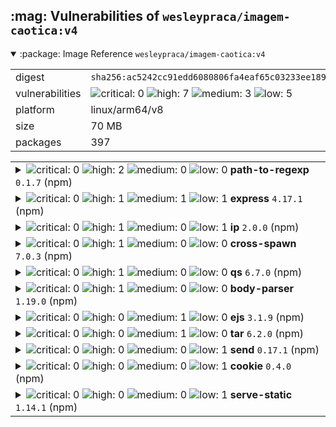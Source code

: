 <h2>:mag: Vulnerabilities of <code>wesleypraca/imagem-caotica:v4</code></h2>

<details open="true"><summary>:package: Image Reference</strong> <code>wesleypraca/imagem-caotica:v4</code></summary>
<table>
<tr><td>digest</td><td><code>sha256:ac5242cc91edd6080806fa4eaf65c03233ee18978ed221ae0579aa4438f5c075</code></td><tr><tr><td>vulnerabilities</td><td><img alt="critical: 0" src="https://img.shields.io/badge/critical-0-lightgrey"/> <img alt="high: 7" src="https://img.shields.io/badge/high-7-e25d68"/> <img alt="medium: 3" src="https://img.shields.io/badge/medium-3-fbb552"/> <img alt="low: 5" src="https://img.shields.io/badge/low-5-fce1a9"/> <!-- unspecified: 0 --></td></tr>
<tr><td>platform</td><td>linux/arm64/v8</td></tr>
<tr><td>size</td><td>70 MB</td></tr>
<tr><td>packages</td><td>397</td></tr>
</table>
</details></table>
</details>

<table>
<tr><td valign="top">
<details><summary><img alt="critical: 0" src="https://img.shields.io/badge/C-0-lightgrey"/> <img alt="high: 2" src="https://img.shields.io/badge/H-2-e25d68"/> <img alt="medium: 0" src="https://img.shields.io/badge/M-0-lightgrey"/> <img alt="low: 0" src="https://img.shields.io/badge/L-0-lightgrey"/> <!-- unspecified: 0 --><strong>path-to-regexp</strong> <code>0.1.7</code> (npm)</summary>

<small><code>pkg:npm/path-to-regexp@0.1.7</code></small><br/>
<a href="https://scout.docker.com/v/CVE-2024-52798?s=github&n=path-to-regexp&t=npm&vr=%3C0.1.12"><img alt="high 7.7: CVE--2024--52798" src="https://img.shields.io/badge/CVE--2024--52798-lightgrey?label=high%207.7&labelColor=e25d68"/></a> <i>Inefficient Regular Expression Complexity</i>

<table>
<tr><td>Affected range</td><td><code><0.1.12</code></td></tr>
<tr><td>Fixed version</td><td><code>0.1.12</code></td></tr>
<tr><td>CVSS Score</td><td><code>7.7</code></td></tr>
<tr><td>CVSS Vector</td><td><code>CVSS:4.0/AV:N/AC:L/AT:N/PR:N/UI:N/VC:N/VI:N/VA:H/SC:N/SI:N/SA:N/E:P</code></td></tr>
<tr><td>EPSS Score</td><td><code>0.091%</code></td></tr>
<tr><td>EPSS Percentile</td><td><code>23rd percentile</code></td></tr>
</table>

<details><summary>Description</summary>
<blockquote>

### Impact

The regular expression that is vulnerable to backtracking can be generated in the 0.1.x release of `path-to-regexp`, originally reported in CVE-2024-45296

### Patches

Upgrade to 0.1.12.

### Workarounds

Avoid using two parameters within a single path segment, when the separator is not `.` (e.g. no `/:a-:b`). Alternatively, you can define the regex used for both parameters and ensure they do not overlap to allow backtracking.

### References

- https://github.com/advisories/GHSA-9wv6-86v2-598j
- https://blakeembrey.com/posts/2024-09-web-redos/

</blockquote>
</details>

<a href="https://scout.docker.com/v/CVE-2024-45296?s=github&n=path-to-regexp&t=npm&vr=%3C0.1.10"><img alt="high 7.7: CVE--2024--45296" src="https://img.shields.io/badge/CVE--2024--45296-lightgrey?label=high%207.7&labelColor=e25d68"/></a> <i>Inefficient Regular Expression Complexity</i>

<table>
<tr><td>Affected range</td><td><code><0.1.10</code></td></tr>
<tr><td>Fixed version</td><td><code>0.1.10</code></td></tr>
<tr><td>CVSS Score</td><td><code>7.7</code></td></tr>
<tr><td>CVSS Vector</td><td><code>CVSS:4.0/AV:N/AC:L/AT:N/PR:N/UI:N/VC:N/VI:N/VA:H/SC:N/SI:N/SA:N/E:P</code></td></tr>
<tr><td>EPSS Score</td><td><code>0.233%</code></td></tr>
<tr><td>EPSS Percentile</td><td><code>43rd percentile</code></td></tr>
</table>

<details><summary>Description</summary>
<blockquote>

### Impact

A bad regular expression is generated any time you have two parameters within a single segment, separated by something that is not a period (`.`). For example, `/:a-:b`.

### Patches

For users of 0.1, upgrade to `0.1.10`. All other users should upgrade to `8.0.0`.

These versions add backtrack protection when a custom regex pattern is not provided:

- [0.1.10](https://github.com/pillarjs/path-to-regexp/releases/tag/v0.1.10)
- [1.9.0](https://github.com/pillarjs/path-to-regexp/releases/tag/v1.9.0)
- [3.3.0](https://github.com/pillarjs/path-to-regexp/releases/tag/v3.3.0)
- [6.3.0](https://github.com/pillarjs/path-to-regexp/releases/tag/v6.3.0)

They do not protect against vulnerable user supplied capture groups. Protecting against explicit user patterns is out of scope for old versions and not considered a vulnerability.

Version [7.1.0](https://github.com/pillarjs/path-to-regexp/releases/tag/v7.1.0) can enable `strict: true` and get an error when the regular expression might be bad.

Version [8.0.0](https://github.com/pillarjs/path-to-regexp/releases/tag/v8.0.0) removes the features that can cause a ReDoS.

### Workarounds

All versions can be patched by providing a custom regular expression for parameters after the first in a single segment. As long as the custom regular expression does not match the text before the parameter, you will be safe. For example, change `/:a-:b` to `/:a-:b([^-/]+)`.

If paths cannot be rewritten and versions cannot be upgraded, another alternative is to limit the URL length. For example, halving the attack string improves performance by 4x faster.

### Details

Using `/:a-:b` will produce the regular expression `/^\/([^\/]+?)-([^\/]+?)\/?$/`. This can be exploited by a path such as `/a${'-a'.repeat(8_000)}/a`. [OWASP](https://owasp.org/www-community/attacks/Regular_expression_Denial_of_Service_-_ReDoS) has a good example of why this occurs, but the TL;DR is the `/a` at the end ensures this route would never match but due to naive backtracking it will still attempt every combination of the `:a-:b` on the repeated 8,000 `-a`.

Because JavaScript is single threaded and regex matching runs on the main thread, poor performance will block the event loop and can lead to a DoS. In local benchmarks, exploiting the unsafe regex will result in performance that is over 1000x worse than the safe regex. In a more realistic environment using Express v4 and 10 concurrent connections, this translated to average latency of ~600ms vs 1ms.

### References

* [OWASP](https://owasp.org/www-community/attacks/Regular_expression_Denial_of_Service_-_ReDoS)
* [Detailed blog post](https://blakeembrey.com/posts/2024-09-web-redos/)

</blockquote>
</details>
</details></td></tr>

<tr><td valign="top">
<details><summary><img alt="critical: 0" src="https://img.shields.io/badge/C-0-lightgrey"/> <img alt="high: 1" src="https://img.shields.io/badge/H-1-e25d68"/> <img alt="medium: 1" src="https://img.shields.io/badge/M-1-fbb552"/> <img alt="low: 1" src="https://img.shields.io/badge/L-1-fce1a9"/> <!-- unspecified: 0 --><strong>express</strong> <code>4.17.1</code> (npm)</summary>

<small><code>pkg:npm/express@4.17.1</code></small><br/>
<a href="https://scout.docker.com/v/CVE-2022-24999?s=gitlab&n=express&t=npm&vr=%3C4.17.3"><img alt="high 7.5: CVE--2022--24999" src="https://img.shields.io/badge/CVE--2022--24999-lightgrey?label=high%207.5&labelColor=e25d68"/></a> <i>OWASP Top Ten 2017 Category A9 - Using Components with Known Vulnerabilities</i>

<table>
<tr><td>Affected range</td><td><code><4.17.3</code></td></tr>
<tr><td>Fixed version</td><td><code>4.17.3</code></td></tr>
<tr><td>CVSS Score</td><td><code>7.5</code></td></tr>
<tr><td>CVSS Vector</td><td><code>CVSS:3.1/AV:N/AC:L/PR:N/UI:N/S:U/C:N/I:N/A:H</code></td></tr>
<tr><td>EPSS Score</td><td><code>1.671%</code></td></tr>
<tr><td>EPSS Percentile</td><td><code>80th percentile</code></td></tr>
</table>

<details><summary>Description</summary>
<blockquote>

qs before 6.10.3, as used in Express before 4.17.3 and other products, allows attackers to cause a Node process hang for an Express application because an __ proto__ key can be used. In many typical Express use cases, an unauthenticated remote attacker can place the attack payload in the query string of the URL that is used to visit the application, such as a[__proto__]=b&a[__proto__]&a[length]=100000000. The fix was backported to qs 6.9.7, 6.8.3, 6.7.3, 6.6.1, 6.5.3, 6.4.1, 6.3.3, and 6.2.4 (and therefore Express 4.17.3, which has "deps: qs@6.9.7" in its release description, is not vulnerable).

</blockquote>
</details>

<a href="https://scout.docker.com/v/CVE-2024-29041?s=github&n=express&t=npm&vr=%3C4.19.2"><img alt="medium 6.1: CVE--2024--29041" src="https://img.shields.io/badge/CVE--2024--29041-lightgrey?label=medium%206.1&labelColor=fbb552"/></a> <i>Improper Validation of Syntactic Correctness of Input</i>

<table>
<tr><td>Affected range</td><td><code><4.19.2</code></td></tr>
<tr><td>Fixed version</td><td><code>4.19.2</code></td></tr>
<tr><td>CVSS Score</td><td><code>6.1</code></td></tr>
<tr><td>CVSS Vector</td><td><code>CVSS:3.1/AV:N/AC:L/PR:N/UI:R/S:C/C:L/I:L/A:N</code></td></tr>
<tr><td>EPSS Score</td><td><code>0.066%</code></td></tr>
<tr><td>EPSS Percentile</td><td><code>17th percentile</code></td></tr>
</table>

<details><summary>Description</summary>
<blockquote>

### Impact

Versions of Express.js prior to 4.19.2 and pre-release alpha and beta versions before 5.0.0-beta.3 are affected by an open redirect vulnerability using malformed URLs.

When a user of Express performs a redirect using a user-provided URL Express performs an encode [using `encodeurl`](https://github.com/pillarjs/encodeurl) on the contents before passing it to the `location` header. This can cause malformed URLs to be evaluated in unexpected ways by common redirect allow list implementations in Express applications, leading to an Open Redirect via bypass of a properly implemented allow list.

The main method impacted is `res.location()` but this is also called from within `res.redirect()`.

### Patches

https://github.com/expressjs/express/commit/0867302ddbde0e9463d0564fea5861feb708c2dd
https://github.com/expressjs/express/commit/0b746953c4bd8e377123527db11f9cd866e39f94

An initial fix went out with `express@4.19.0`, we then patched a feature regression in `4.19.1` and added improved handling for the bypass in `4.19.2`.

### Workarounds

The fix for this involves pre-parsing the url string with either `require('node:url').parse` or `new URL`. These are steps you can take on your own before passing the user input string to `res.location` or `res.redirect`.

### References

https://github.com/expressjs/express/pull/5539
https://github.com/koajs/koa/issues/1800
https://expressjs.com/en/4x/api.html#res.location

</blockquote>
</details>

<a href="https://scout.docker.com/v/CVE-2024-43796?s=github&n=express&t=npm&vr=%3C4.20.0"><img alt="low 2.3: CVE--2024--43796" src="https://img.shields.io/badge/CVE--2024--43796-lightgrey?label=low%202.3&labelColor=fce1a9"/></a> <i>Improper Neutralization of Input During Web Page Generation ('Cross-site Scripting')</i>

<table>
<tr><td>Affected range</td><td><code><4.20.0</code></td></tr>
<tr><td>Fixed version</td><td><code>4.20.0</code></td></tr>
<tr><td>CVSS Score</td><td><code>2.3</code></td></tr>
<tr><td>CVSS Vector</td><td><code>CVSS:4.0/AV:N/AC:L/AT:P/PR:N/UI:P/VC:N/VI:N/VA:N/SC:L/SI:L/SA:L</code></td></tr>
<tr><td>EPSS Score</td><td><code>0.015%</code></td></tr>
<tr><td>EPSS Percentile</td><td><code>2nd percentile</code></td></tr>
</table>

<details><summary>Description</summary>
<blockquote>

### Impact

In express <4.20.0, passing untrusted user input - even after sanitizing it - to `response.redirect()` may execute untrusted code

### Patches

this issue is patched in express 4.20.0

### Workarounds

users are encouraged to upgrade to the patched version of express, but otherwise can workaround this issue by making sure any untrusted inputs are safe, ideally by validating them against an explicit allowlist

### Details

successful exploitation of this vector requires the following:

1. The attacker MUST control the input to response.redirect()
1. express MUST NOT redirect before the template appears
1. the browser MUST NOT complete redirection before:
1. the user MUST click on the link in the template


</blockquote>
</details>
</details></td></tr>

<tr><td valign="top">
<details><summary><img alt="critical: 0" src="https://img.shields.io/badge/C-0-lightgrey"/> <img alt="high: 1" src="https://img.shields.io/badge/H-1-e25d68"/> <img alt="medium: 0" src="https://img.shields.io/badge/M-0-lightgrey"/> <img alt="low: 1" src="https://img.shields.io/badge/L-1-fce1a9"/> <!-- unspecified: 0 --><strong>ip</strong> <code>2.0.0</code> (npm)</summary>

<small><code>pkg:npm/ip@2.0.0</code></small><br/>
<a href="https://scout.docker.com/v/CVE-2024-29415?s=github&n=ip&t=npm&vr=%3C%3D2.0.1"><img alt="high 8.1: CVE--2024--29415" src="https://img.shields.io/badge/CVE--2024--29415-lightgrey?label=high%208.1&labelColor=e25d68"/></a> <i>Server-Side Request Forgery (SSRF)</i>

<table>
<tr><td>Affected range</td><td><code><=2.0.1</code></td></tr>
<tr><td>Fixed version</td><td><strong>Not Fixed</strong></td></tr>
<tr><td>CVSS Score</td><td><code>8.1</code></td></tr>
<tr><td>CVSS Vector</td><td><code>CVSS:3.1/AV:N/AC:H/PR:N/UI:N/S:U/C:H/I:H/A:H</code></td></tr>
<tr><td>EPSS Score</td><td><code>1.656%</code></td></tr>
<tr><td>EPSS Percentile</td><td><code>80th percentile</code></td></tr>
</table>

<details><summary>Description</summary>
<blockquote>

The ip package through 2.0.1 for Node.js might allow SSRF because some IP addresses (such as 127.1, 01200034567, 012.1.2.3, 000:0:0000::01, and ::fFFf:127.0.0.1) are improperly categorized as globally routable via isPublic. NOTE: this issue exists because of an incomplete fix for CVE-2023-42282.

</blockquote>
</details>

<a href="https://scout.docker.com/v/CVE-2023-42282?s=github&n=ip&t=npm&vr=%3E%3D2.0.0%2C%3C2.0.1"><img alt="low : CVE--2023--42282" src="https://img.shields.io/badge/CVE--2023--42282-lightgrey?label=low%20&labelColor=fce1a9"/></a> <i>Server-Side Request Forgery (SSRF)</i>

<table>
<tr><td>Affected range</td><td><code>>=2.0.0<br/><2.0.1</code></td></tr>
<tr><td>Fixed version</td><td><code>2.0.1</code></td></tr>
<tr><td>EPSS Score</td><td><code>0.632%</code></td></tr>
<tr><td>EPSS Percentile</td><td><code>68th percentile</code></td></tr>
</table>

<details><summary>Description</summary>
<blockquote>

The `isPublic()` function in the NPM package `ip` doesn't correctly identify certain private IP addresses in uncommon formats such as `0x7F.1` as private. Instead, it reports them as public by returning `true`. This can lead to security issues such as Server-Side Request Forgery (SSRF) if `isPublic()` is used to protect sensitive code paths when passed user input. Versions 1.1.9 and 2.0.1 fix the issue.

</blockquote>
</details>
</details></td></tr>

<tr><td valign="top">
<details><summary><img alt="critical: 0" src="https://img.shields.io/badge/C-0-lightgrey"/> <img alt="high: 1" src="https://img.shields.io/badge/H-1-e25d68"/> <img alt="medium: 0" src="https://img.shields.io/badge/M-0-lightgrey"/> <img alt="low: 0" src="https://img.shields.io/badge/L-0-lightgrey"/> <!-- unspecified: 0 --><strong>cross-spawn</strong> <code>7.0.3</code> (npm)</summary>

<small><code>pkg:npm/cross-spawn@7.0.3</code></small><br/>
<a href="https://scout.docker.com/v/CVE-2024-21538?s=github&n=cross-spawn&t=npm&vr=%3E%3D7.0.0%2C%3C7.0.5"><img alt="high 7.5: CVE--2024--21538" src="https://img.shields.io/badge/CVE--2024--21538-lightgrey?label=high%207.5&labelColor=e25d68"/></a> <i>Inefficient Regular Expression Complexity</i>

<table>
<tr><td>Affected range</td><td><code>>=7.0.0<br/><7.0.5</code></td></tr>
<tr><td>Fixed version</td><td><code>7.0.5</code></td></tr>
<tr><td>CVSS Score</td><td><code>7.5</code></td></tr>
<tr><td>CVSS Vector</td><td><code>CVSS:3.1/AV:N/AC:L/PR:N/UI:N/S:U/C:N/I:N/A:H</code></td></tr>
<tr><td>EPSS Score</td><td><code>0.370%</code></td></tr>
<tr><td>EPSS Percentile</td><td><code>56th percentile</code></td></tr>
</table>

<details><summary>Description</summary>
<blockquote>

Versions of the package cross-spawn before 7.0.5 are vulnerable to Regular Expression Denial of Service (ReDoS) due to improper input sanitization. An attacker can increase the CPU usage and crash the program by crafting a very large and well crafted string.

</blockquote>
</details>
</details></td></tr>

<tr><td valign="top">
<details><summary><img alt="critical: 0" src="https://img.shields.io/badge/C-0-lightgrey"/> <img alt="high: 1" src="https://img.shields.io/badge/H-1-e25d68"/> <img alt="medium: 0" src="https://img.shields.io/badge/M-0-lightgrey"/> <img alt="low: 0" src="https://img.shields.io/badge/L-0-lightgrey"/> <!-- unspecified: 0 --><strong>qs</strong> <code>6.7.0</code> (npm)</summary>

<small><code>pkg:npm/qs@6.7.0</code></small><br/>
<a href="https://scout.docker.com/v/CVE-2022-24999?s=github&n=qs&t=npm&vr=%3E%3D6.7.0%2C%3C6.7.3"><img alt="high 7.5: CVE--2022--24999" src="https://img.shields.io/badge/CVE--2022--24999-lightgrey?label=high%207.5&labelColor=e25d68"/></a> <i>Improperly Controlled Modification of Object Prototype Attributes ('Prototype Pollution')</i>

<table>
<tr><td>Affected range</td><td><code>>=6.7.0<br/><6.7.3</code></td></tr>
<tr><td>Fixed version</td><td><code>6.7.3</code></td></tr>
<tr><td>CVSS Score</td><td><code>7.5</code></td></tr>
<tr><td>CVSS Vector</td><td><code>CVSS:3.1/AV:N/AC:L/PR:N/UI:N/S:U/C:N/I:N/A:H</code></td></tr>
<tr><td>EPSS Score</td><td><code>1.671%</code></td></tr>
<tr><td>EPSS Percentile</td><td><code>80th percentile</code></td></tr>
</table>

<details><summary>Description</summary>
<blockquote>

qs before 6.10.3 allows attackers to cause a Node process hang because an `__ proto__` key can be used. In many typical web framework use cases, an unauthenticated remote attacker can place the attack payload in the query string of the URL that is used to visit the application, such as `a[__proto__]=b&a[__proto__]&a[length]=100000000`. The fix was backported to qs 6.9.7, 6.8.3, 6.7.3, 6.6.1, 6.5.3, 6.4.1, 6.3.3, and 6.2.4.

</blockquote>
</details>
</details></td></tr>

<tr><td valign="top">
<details><summary><img alt="critical: 0" src="https://img.shields.io/badge/C-0-lightgrey"/> <img alt="high: 1" src="https://img.shields.io/badge/H-1-e25d68"/> <img alt="medium: 0" src="https://img.shields.io/badge/M-0-lightgrey"/> <img alt="low: 0" src="https://img.shields.io/badge/L-0-lightgrey"/> <!-- unspecified: 0 --><strong>body-parser</strong> <code>1.19.0</code> (npm)</summary>

<small><code>pkg:npm/body-parser@1.19.0</code></small><br/>
<a href="https://scout.docker.com/v/CVE-2024-45590?s=github&n=body-parser&t=npm&vr=%3C1.20.3"><img alt="high 8.7: CVE--2024--45590" src="https://img.shields.io/badge/CVE--2024--45590-lightgrey?label=high%208.7&labelColor=e25d68"/></a> <i>Asymmetric Resource Consumption (Amplification)</i>

<table>
<tr><td>Affected range</td><td><code><1.20.3</code></td></tr>
<tr><td>Fixed version</td><td><code>1.20.3</code></td></tr>
<tr><td>CVSS Score</td><td><code>8.7</code></td></tr>
<tr><td>CVSS Vector</td><td><code>CVSS:4.0/AV:N/AC:L/AT:N/PR:N/UI:N/VC:N/VI:N/VA:H/SC:N/SI:N/SA:N</code></td></tr>
<tr><td>EPSS Score</td><td><code>0.412%</code></td></tr>
<tr><td>EPSS Percentile</td><td><code>59th percentile</code></td></tr>
</table>

<details><summary>Description</summary>
<blockquote>

### Impact

body-parser <1.20.3 is vulnerable to denial of service when url encoding is enabled. A malicious actor using a specially crafted payload could flood the server with a large number of requests, resulting in denial of service.

### Patches

this issue is patched in 1.20.3

### References


</blockquote>
</details>
</details></td></tr>

<tr><td valign="top">
<details><summary><img alt="critical: 0" src="https://img.shields.io/badge/C-0-lightgrey"/> <img alt="high: 0" src="https://img.shields.io/badge/H-0-lightgrey"/> <img alt="medium: 1" src="https://img.shields.io/badge/M-1-fbb552"/> <img alt="low: 0" src="https://img.shields.io/badge/L-0-lightgrey"/> <!-- unspecified: 0 --><strong>ejs</strong> <code>3.1.9</code> (npm)</summary>

<small><code>pkg:npm/ejs@3.1.9</code></small><br/>
<a href="https://scout.docker.com/v/CVE-2024-33883?s=github&n=ejs&t=npm&vr=%3C3.1.10"><img alt="medium 6.9: CVE--2024--33883" src="https://img.shields.io/badge/CVE--2024--33883-lightgrey?label=medium%206.9&labelColor=fbb552"/></a> <i>Improperly Controlled Modification of Object Prototype Attributes ('Prototype Pollution')</i>

<table>
<tr><td>Affected range</td><td><code><3.1.10</code></td></tr>
<tr><td>Fixed version</td><td><code>3.1.10</code></td></tr>
<tr><td>CVSS Score</td><td><code>6.9</code></td></tr>
<tr><td>CVSS Vector</td><td><code>CVSS:4.0/AV:N/AC:L/AT:N/PR:N/UI:N/VC:N/VI:N/VA:L/SC:N/SI:N/SA:N</code></td></tr>
<tr><td>EPSS Score</td><td><code>1.682%</code></td></tr>
<tr><td>EPSS Percentile</td><td><code>81st percentile</code></td></tr>
</table>

<details><summary>Description</summary>
<blockquote>

The ejs (aka Embedded JavaScript templates) package before 3.1.10 for Node.js lacks certain pollution protection.

</blockquote>
</details>
</details></td></tr>

<tr><td valign="top">
<details><summary><img alt="critical: 0" src="https://img.shields.io/badge/C-0-lightgrey"/> <img alt="high: 0" src="https://img.shields.io/badge/H-0-lightgrey"/> <img alt="medium: 1" src="https://img.shields.io/badge/M-1-fbb552"/> <img alt="low: 0" src="https://img.shields.io/badge/L-0-lightgrey"/> <!-- unspecified: 0 --><strong>tar</strong> <code>6.2.0</code> (npm)</summary>

<small><code>pkg:npm/tar@6.2.0</code></small><br/>
<a href="https://scout.docker.com/v/CVE-2024-28863?s=github&n=tar&t=npm&vr=%3C6.2.1"><img alt="medium 6.5: CVE--2024--28863" src="https://img.shields.io/badge/CVE--2024--28863-lightgrey?label=medium%206.5&labelColor=fbb552"/></a> <i>Uncontrolled Resource Consumption</i>

<table>
<tr><td>Affected range</td><td><code><6.2.1</code></td></tr>
<tr><td>Fixed version</td><td><code>6.2.1</code></td></tr>
<tr><td>CVSS Score</td><td><code>6.5</code></td></tr>
<tr><td>CVSS Vector</td><td><code>CVSS:3.1/AV:N/AC:L/PR:N/UI:R/S:U/C:N/I:N/A:H</code></td></tr>
<tr><td>EPSS Score</td><td><code>0.299%</code></td></tr>
<tr><td>EPSS Percentile</td><td><code>50th percentile</code></td></tr>
</table>

<details><summary>Description</summary>
<blockquote>

## Description: 
During some analysis today on npm's `node-tar` package I came across the folder creation process, Basicly if you provide node-tar with a path like this `./a/b/c/foo.txt` it would create every folder and sub-folder here a, b and c until it reaches the last folder to create `foo.txt`, In-this case I noticed that there's no validation at all on the amount of folders being created, that said we're actually able to CPU and memory consume the system running node-tar and even crash the nodejs client within few seconds of running it using a path with too many sub-folders inside

## Steps To Reproduce:
You can reproduce this issue by downloading the tar file I provided in the resources and using node-tar to extract it, you should get the same behavior as the video

## Proof Of Concept:
Here's a [video](https://hackerone-us-west-2-production-attachments.s3.us-west-2.amazonaws.com/3i7uojw8s52psar6pg8zkdo4h9io?response-content-disposition=attachment%3B%20filename%3D%22tar-dos-poc.webm%22%3B%20filename%2A%3DUTF-8%27%27tar-dos-poc.webm&response-content-type=video%2Fwebm&X-Amz-Algorithm=AWS4-HMAC-SHA256&X-Amz-Credential=ASIAQGK6FURQSWWGDXHA%2F20240312%2Fus-west-2%2Fs3%2Faws4_request&X-Amz-Date=20240312T080103Z&X-Amz-Expires=3600&X-Amz-Security-Token=IQoJb3JpZ2luX2VjEDcaCXVzLXdlc3QtMiJHMEUCID3xYDc6emXVPOg8iVR5dVk0u3gguTPIDJ0OIE%2BKxj17AiEAi%2BGiay1gGMWhH%2F031fvMYnSsa8U7CnpZpxvFAYqNRwgqsQUIQBADGgwwMTM2MTkyNzQ4NDkiDAaj6OgUL3gg4hhLLCqOBUUrOgWSqaK%2FmxN6nKRvB4Who3LIyzswFKm9LV94GiSVFP3zXYA480voCmAHTg7eBL7%2BrYgV2RtXbhF4aCFMCN3qu7GeXkIdH7xwVMi9zXHkekviSKZ%2FsZtVVjn7RFqOCKhJl%2FCoiLQJuDuju%2FtfdTGZbEbGsPgKHoILYbRp81K51zeRL21okjsOehmypkZzq%2BoGrXIX0ynPOKujxw27uqdF4T%2BF9ynodq01vGgwgVBEjHojc4OKOfr1oW5b%2FtGVV59%2BOBVI1hqIKHRG0Ed4SWmp%2BLd1hazGuZPvp52szmegnOj5qr3ubppnKL242bX%2FuAnQKzKK0HpwolqXjsuEeFeM85lxhqHV%2B1BJqaqSHHDa0HUMLZistMRshRlntuchcFQCR6HBa2c8PSnhpVC31zMzvYMfKsI12h4HB6l%2FudrmNrvmH4LmNpi4dZFcio21DzKj%2FRjWmxjH7l8egDyG%2FIgPMY6Ls4IiN7aR1jijYTrBCgPUUHets3BFvqLzHtPFnG3B7%2FYRPnhCLu%2FgzvKN3F8l38KqeTNMHJaxkuhCvEjpFB2SJbi2QZqZZbLj3xASqXoogzbsyPp0Tzp0tH7EKDhPA7H6wwiZukXfFhhlYzP8on9fO2Ajz%2F%2BTDkDjbfWw4KNJ0cFeDsGrUspqQZb5TAKlUge7iOZEc2TZ5uagatSy9Mg08E4nImBSE5QUHDc7Daya1gyqrETMDZBBUHH2RFkGA9qMpEtNrtJ9G%2BPedz%2FpPY1hh9OCp9Pg1BrX97l3SfVzlAMRfNibhywq6qnE35rVnZi%2BEQ1UgBjs9jD%2FQrW49%2FaD0oUDojVeuFFryzRnQxDbKtYgonRcItTvLT5Y0xaK9P0u6H1197%2FMk3XxmjD9%2Fb%2BvBjqxAQWWkKiIxpC1oHEWK9Jt8UdJ39xszDBGpBqjB6Tvt5ePAXSyX8np%2FrBi%2BAPx06O0%2Ba7pU4NmH800EVXxxhgfj9nMw3CeoUIdxorVKtU2Mxw%2FLaAiPgxPS4rqkt65NF7eQYfegcSYDTm2Z%2BHPbz9HfCaVZ28Zqeko6sR%2F29ML4bguqVvHAM4mWPLNDXH33mjG%2BuzLi8e1BF7tNveg2X9G%2FRdcMkojwKYbu6xN3M6aX2alQg%3D%3D&X-Amz-SignedHeaders=host&X-Amz-Signature=1e8235d885f1d61529b7d6b23ea3a0780c300c91d86e925dd8310d5b661ddbe2) show-casing the exploit: 

## Impact

Denial of service by crashing the nodejs client when attempting to parse a tar archive, make it run out of heap memory and consuming server CPU and memory resources

## Report resources
[payload.txt](https://hackerone-us-west-2-production-attachments.s3.us-west-2.amazonaws.com/1e83ayb5dd3350fvj3gst0mqixwk?response-content-disposition=attachment%3B%20filename%3D%22payload.txt%22%3B%20filename%2A%3DUTF-8%27%27payload.txt&response-content-type=text%2Fplain&X-Amz-Algorithm=AWS4-HMAC-SHA256&X-Amz-Credential=ASIAQGK6FURQSWWGDXHA%2F20240312%2Fus-west-2%2Fs3%2Faws4_request&X-Amz-Date=20240312T080103Z&X-Amz-Expires=3600&X-Amz-Security-Token=IQoJb3JpZ2luX2VjEDcaCXVzLXdlc3QtMiJHMEUCID3xYDc6emXVPOg8iVR5dVk0u3gguTPIDJ0OIE%2BKxj17AiEAi%2BGiay1gGMWhH%2F031fvMYnSsa8U7CnpZpxvFAYqNRwgqsQUIQBADGgwwMTM2MTkyNzQ4NDkiDAaj6OgUL3gg4hhLLCqOBUUrOgWSqaK%2FmxN6nKRvB4Who3LIyzswFKm9LV94GiSVFP3zXYA480voCmAHTg7eBL7%2BrYgV2RtXbhF4aCFMCN3qu7GeXkIdH7xwVMi9zXHkekviSKZ%2FsZtVVjn7RFqOCKhJl%2FCoiLQJuDuju%2FtfdTGZbEbGsPgKHoILYbRp81K51zeRL21okjsOehmypkZzq%2BoGrXIX0ynPOKujxw27uqdF4T%2BF9ynodq01vGgwgVBEjHojc4OKOfr1oW5b%2FtGVV59%2BOBVI1hqIKHRG0Ed4SWmp%2BLd1hazGuZPvp52szmegnOj5qr3ubppnKL242bX%2FuAnQKzKK0HpwolqXjsuEeFeM85lxhqHV%2B1BJqaqSHHDa0HUMLZistMRshRlntuchcFQCR6HBa2c8PSnhpVC31zMzvYMfKsI12h4HB6l%2FudrmNrvmH4LmNpi4dZFcio21DzKj%2FRjWmxjH7l8egDyG%2FIgPMY6Ls4IiN7aR1jijYTrBCgPUUHets3BFvqLzHtPFnG3B7%2FYRPnhCLu%2FgzvKN3F8l38KqeTNMHJaxkuhCvEjpFB2SJbi2QZqZZbLj3xASqXoogzbsyPp0Tzp0tH7EKDhPA7H6wwiZukXfFhhlYzP8on9fO2Ajz%2F%2BTDkDjbfWw4KNJ0cFeDsGrUspqQZb5TAKlUge7iOZEc2TZ5uagatSy9Mg08E4nImBSE5QUHDc7Daya1gyqrETMDZBBUHH2RFkGA9qMpEtNrtJ9G%2BPedz%2FpPY1hh9OCp9Pg1BrX97l3SfVzlAMRfNibhywq6qnE35rVnZi%2BEQ1UgBjs9jD%2FQrW49%2FaD0oUDojVeuFFryzRnQxDbKtYgonRcItTvLT5Y0xaK9P0u6H1197%2FMk3XxmjD9%2Fb%2BvBjqxAQWWkKiIxpC1oHEWK9Jt8UdJ39xszDBGpBqjB6Tvt5ePAXSyX8np%2FrBi%2BAPx06O0%2Ba7pU4NmH800EVXxxhgfj9nMw3CeoUIdxorVKtU2Mxw%2FLaAiPgxPS4rqkt65NF7eQYfegcSYDTm2Z%2BHPbz9HfCaVZ28Zqeko6sR%2F29ML4bguqVvHAM4mWPLNDXH33mjG%2BuzLi8e1BF7tNveg2X9G%2FRdcMkojwKYbu6xN3M6aX2alQg%3D%3D&X-Amz-SignedHeaders=host&X-Amz-Signature=bad9fe731f05a63a950f99828125653a8c1254750fe0ca7be882e89ecdd449ae)
[archeive.tar.gz](https://hackerone-us-west-2-production-attachments.s3.us-west-2.amazonaws.com/ymkuh4xnfdcf1soeyi7jc2x4yt2i?response-content-disposition=attachment%3B%20filename%3D%22archive.tar.gz%22%3B%20filename%2A%3DUTF-8%27%27archive.tar.gz&response-content-type=application%2Fx-tar&X-Amz-Algorithm=AWS4-HMAC-SHA256&X-Amz-Credential=ASIAQGK6FURQSWWGDXHA%2F20240312%2Fus-west-2%2Fs3%2Faws4_request&X-Amz-Date=20240312T080103Z&X-Amz-Expires=3600&X-Amz-Security-Token=IQoJb3JpZ2luX2VjEDcaCXVzLXdlc3QtMiJHMEUCID3xYDc6emXVPOg8iVR5dVk0u3gguTPIDJ0OIE%2BKxj17AiEAi%2BGiay1gGMWhH%2F031fvMYnSsa8U7CnpZpxvFAYqNRwgqsQUIQBADGgwwMTM2MTkyNzQ4NDkiDAaj6OgUL3gg4hhLLCqOBUUrOgWSqaK%2FmxN6nKRvB4Who3LIyzswFKm9LV94GiSVFP3zXYA480voCmAHTg7eBL7%2BrYgV2RtXbhF4aCFMCN3qu7GeXkIdH7xwVMi9zXHkekviSKZ%2FsZtVVjn7RFqOCKhJl%2FCoiLQJuDuju%2FtfdTGZbEbGsPgKHoILYbRp81K51zeRL21okjsOehmypkZzq%2BoGrXIX0ynPOKujxw27uqdF4T%2BF9ynodq01vGgwgVBEjHojc4OKOfr1oW5b%2FtGVV59%2BOBVI1hqIKHRG0Ed4SWmp%2BLd1hazGuZPvp52szmegnOj5qr3ubppnKL242bX%2FuAnQKzKK0HpwolqXjsuEeFeM85lxhqHV%2B1BJqaqSHHDa0HUMLZistMRshRlntuchcFQCR6HBa2c8PSnhpVC31zMzvYMfKsI12h4HB6l%2FudrmNrvmH4LmNpi4dZFcio21DzKj%2FRjWmxjH7l8egDyG%2FIgPMY6Ls4IiN7aR1jijYTrBCgPUUHets3BFvqLzHtPFnG3B7%2FYRPnhCLu%2FgzvKN3F8l38KqeTNMHJaxkuhCvEjpFB2SJbi2QZqZZbLj3xASqXoogzbsyPp0Tzp0tH7EKDhPA7H6wwiZukXfFhhlYzP8on9fO2Ajz%2F%2BTDkDjbfWw4KNJ0cFeDsGrUspqQZb5TAKlUge7iOZEc2TZ5uagatSy9Mg08E4nImBSE5QUHDc7Daya1gyqrETMDZBBUHH2RFkGA9qMpEtNrtJ9G%2BPedz%2FpPY1hh9OCp9Pg1BrX97l3SfVzlAMRfNibhywq6qnE35rVnZi%2BEQ1UgBjs9jD%2FQrW49%2FaD0oUDojVeuFFryzRnQxDbKtYgonRcItTvLT5Y0xaK9P0u6H1197%2FMk3XxmjD9%2Fb%2BvBjqxAQWWkKiIxpC1oHEWK9Jt8UdJ39xszDBGpBqjB6Tvt5ePAXSyX8np%2FrBi%2BAPx06O0%2Ba7pU4NmH800EVXxxhgfj9nMw3CeoUIdxorVKtU2Mxw%2FLaAiPgxPS4rqkt65NF7eQYfegcSYDTm2Z%2BHPbz9HfCaVZ28Zqeko6sR%2F29ML4bguqVvHAM4mWPLNDXH33mjG%2BuzLi8e1BF7tNveg2X9G%2FRdcMkojwKYbu6xN3M6aX2alQg%3D%3D&X-Amz-SignedHeaders=host&X-Amz-Signature=5e2c0d4b4de40373ac0fe91908c2659141a6dd4ab850271cc26042a3885c82ea)

## Note
This report was originally reported to GitHub bug bounty program, they asked me to report it to you a month ago

</blockquote>
</details>
</details></td></tr>

<tr><td valign="top">
<details><summary><img alt="critical: 0" src="https://img.shields.io/badge/C-0-lightgrey"/> <img alt="high: 0" src="https://img.shields.io/badge/H-0-lightgrey"/> <img alt="medium: 0" src="https://img.shields.io/badge/M-0-lightgrey"/> <img alt="low: 1" src="https://img.shields.io/badge/L-1-fce1a9"/> <!-- unspecified: 0 --><strong>send</strong> <code>0.17.1</code> (npm)</summary>

<small><code>pkg:npm/send@0.17.1</code></small><br/>
<a href="https://scout.docker.com/v/CVE-2024-43799?s=github&n=send&t=npm&vr=%3C0.19.0"><img alt="low 2.3: CVE--2024--43799" src="https://img.shields.io/badge/CVE--2024--43799-lightgrey?label=low%202.3&labelColor=fce1a9"/></a> <i>Improper Neutralization of Input During Web Page Generation ('Cross-site Scripting')</i>

<table>
<tr><td>Affected range</td><td><code><0.19.0</code></td></tr>
<tr><td>Fixed version</td><td><code>0.19.0</code></td></tr>
<tr><td>CVSS Score</td><td><code>2.3</code></td></tr>
<tr><td>CVSS Vector</td><td><code>CVSS:4.0/AV:N/AC:L/AT:P/PR:N/UI:P/VC:N/VI:N/VA:N/SC:L/SI:L/SA:L</code></td></tr>
<tr><td>EPSS Score</td><td><code>0.015%</code></td></tr>
<tr><td>EPSS Percentile</td><td><code>2nd percentile</code></td></tr>
</table>

<details><summary>Description</summary>
<blockquote>

### Impact

passing untrusted user input - even after sanitizing it - to `SendStream.redirect()` may execute untrusted code

### Patches

this issue is patched in send 0.19.0

### Workarounds

users are encouraged to upgrade to the patched version of express, but otherwise can workaround this issue by making sure any untrusted inputs are safe, ideally by validating them against an explicit allowlist

### Details

successful exploitation of this vector requires the following:

1. The attacker MUST control the input to response.redirect()
1. express MUST NOT redirect before the template appears
1. the browser MUST NOT complete redirection before:
1. the user MUST click on the link in the template


</blockquote>
</details>
</details></td></tr>

<tr><td valign="top">
<details><summary><img alt="critical: 0" src="https://img.shields.io/badge/C-0-lightgrey"/> <img alt="high: 0" src="https://img.shields.io/badge/H-0-lightgrey"/> <img alt="medium: 0" src="https://img.shields.io/badge/M-0-lightgrey"/> <img alt="low: 1" src="https://img.shields.io/badge/L-1-fce1a9"/> <!-- unspecified: 0 --><strong>cookie</strong> <code>0.4.0</code> (npm)</summary>

<small><code>pkg:npm/cookie@0.4.0</code></small><br/>
<a href="https://scout.docker.com/v/CVE-2024-47764?s=github&n=cookie&t=npm&vr=%3C0.7.0"><img alt="low : CVE--2024--47764" src="https://img.shields.io/badge/CVE--2024--47764-lightgrey?label=low%20&labelColor=fce1a9"/></a> <i>Improper Neutralization of Special Elements in Output Used by a Downstream Component ('Injection')</i>

<table>
<tr><td>Affected range</td><td><code><0.7.0</code></td></tr>
<tr><td>Fixed version</td><td><code>0.7.0</code></td></tr>
<tr><td>EPSS Score</td><td><code>0.033%</code></td></tr>
<tr><td>EPSS Percentile</td><td><code>6th percentile</code></td></tr>
</table>

<details><summary>Description</summary>
<blockquote>

### Impact

The cookie name could be used to set other fields of the cookie, resulting in an unexpected cookie value. For example, `serialize("userName=<script>alert('XSS3')</script>; Max-Age=2592000; a", value)` would result in `"userName=<script>alert('XSS3')</script>; Max-Age=2592000; a=test"`, setting `userName` cookie to `<script>` and ignoring `value`.

A similar escape can be used for `path` and `domain`, which could be abused to alter other fields of the cookie.

### Patches

Upgrade to 0.7.0, which updates the validation for `name`, `path`, and `domain`.

### Workarounds

Avoid passing untrusted or arbitrary values for these fields, ensure they are set by the application instead of user input.

### References

* https://github.com/jshttp/cookie/pull/167

</blockquote>
</details>
</details></td></tr>

<tr><td valign="top">
<details><summary><img alt="critical: 0" src="https://img.shields.io/badge/C-0-lightgrey"/> <img alt="high: 0" src="https://img.shields.io/badge/H-0-lightgrey"/> <img alt="medium: 0" src="https://img.shields.io/badge/M-0-lightgrey"/> <img alt="low: 1" src="https://img.shields.io/badge/L-1-fce1a9"/> <!-- unspecified: 0 --><strong>serve-static</strong> <code>1.14.1</code> (npm)</summary>

<small><code>pkg:npm/serve-static@1.14.1</code></small><br/>
<a href="https://scout.docker.com/v/CVE-2024-43800?s=github&n=serve-static&t=npm&vr=%3C1.16.0"><img alt="low 2.3: CVE--2024--43800" src="https://img.shields.io/badge/CVE--2024--43800-lightgrey?label=low%202.3&labelColor=fce1a9"/></a> <i>Improper Neutralization of Input During Web Page Generation ('Cross-site Scripting')</i>

<table>
<tr><td>Affected range</td><td><code><1.16.0</code></td></tr>
<tr><td>Fixed version</td><td><code>1.16.0</code></td></tr>
<tr><td>CVSS Score</td><td><code>2.3</code></td></tr>
<tr><td>CVSS Vector</td><td><code>CVSS:4.0/AV:N/AC:L/AT:P/PR:N/UI:P/VC:N/VI:N/VA:N/SC:L/SI:L/SA:L</code></td></tr>
<tr><td>EPSS Score</td><td><code>0.015%</code></td></tr>
<tr><td>EPSS Percentile</td><td><code>1st percentile</code></td></tr>
</table>

<details><summary>Description</summary>
<blockquote>

### Impact

passing untrusted user input - even after sanitizing it - to `redirect()` may execute untrusted code

### Patches

this issue is patched in serve-static 1.16.0

### Workarounds

users are encouraged to upgrade to the patched version of express, but otherwise can workaround this issue by making sure any untrusted inputs are safe, ideally by validating them against an explicit allowlist

### Details

successful exploitation of this vector requires the following:

1. The attacker MUST control the input to response.redirect()
1. express MUST NOT redirect before the template appears
1. the browser MUST NOT complete redirection before:
1. the user MUST click on the link in the template


</blockquote>
</details>
</details></td></tr>
</table>

